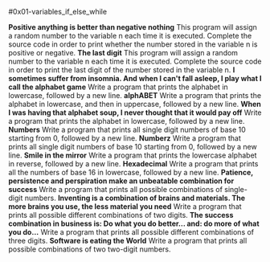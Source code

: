 #0x01-variables_if_else_while

**Positive anything is better than negative nothing**
This program will assign a random number to the variable n each time it is executed. Complete the source code in order to print whether the number stored in the variable n is positive or negative.
**The last digit**
This program will assign a random number to the variable n each time it is executed. Complete the source code in order to print the last digit of the number stored in the variable n.
**I sometimes suffer from insomnia. And when I can't fall asleep, I play what I call the alphabet game**
Write a program that prints the alphabet in lowercase, followed by a new line.
**alphABET**
Write a program that prints the alphabet in lowercase, and then in uppercase, followed by a new line.
**When I was having that alphabet soup, I never thought that it would pay off**
Write a program that prints the alphabet in lowercase, followed by a new line.
**Numbers**
Write a program that prints all single digit numbers of base 10 starting from 0, followed by a new line.
**Numberz**
Write a program that prints all single digit numbers of base 10 starting from 0, followed by a new line.
**Smile in the mirror**
Write a program that prints the lowercase alphabet in reverse, followed by a new line.
**Hexadecimal**
Write a program that prints all the numbers of base 16 in lowercase, followed by a new line.
**Patience, persistence and perspiration make an unbeatable combination for success**
Write a program that prints all possible combinations of single-digit numbers.
**Inventing is a combination of brains and materials. The more brains you use, the less material you need**
Write a program that prints all possible different combinations of two digits.
**The success combination in business is: Do what you do better... and: do more of what you do...**
Write a program that prints all possible different combinations of three digits.
**Software is eating the World**
Write a program that prints all possible combinations of two two-digit numbers.